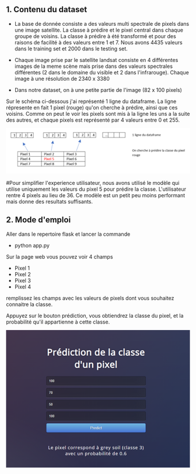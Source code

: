 ## 1. Contenu du dataset

- La base de donnée consiste a des  valeurs multi spectrale de pixels dans une image satellite. La classe à prédire et le pixel central dans chaque groupe de voisins. La classe à prédire à été transformé et pour des raisons de facilité à des valeurs entre 1 et 7.
Nous avons 4435 valeurs dans le training set et 2000 dans le testing set.

- Chaque image prise par le satellite landsat consiste en 4 différentes images de la meme scène mais prise dans des valeurs spectrales différentes (2 dans le domaine du visible et 2 dans l'infrarouge). Chaque image à une résolution de 2340 x 3380 

- Dans notre dataset, on à une petite partie de l'image (82 x 100 pixels) 

Sur le schéma ci-dessous j'ai représenté 1 ligne du dataframe. La ligne répresente en fait 1 pixel (rouge) qu'on cherche à prédire, ainsi que ces voisins. Comme on peut le voir les pixels sont mis à la ligne les uns a la suite des autres, et chaque pixels est représenté par 4 valeurs entre 0 et 255.

![Getting Started](img/pixels.png)

#Pour simplifier l'experience utilisateur, nous avons utilisé le modèle qui utilise uniquement les valeurs du pixel 5 pour prédire la classe. L'utilisateur rentre 4 pixels au lieu de 36. Ce modèle est un petit peu moins performant mais donne des resultats suffisants.


## 2. Mode d'emploi

Aller dans le repertoire flask et lancer la commande
- python app.py

Sur la page web vous pouvez voir 4 champs 
- Pixel 1
- Pixel 2
- Pixel 3
- Pixel 4

remplissez les champs avec les valeurs de pixels dont vous souhaitez connaitre la classe.

Appuyez sur le bouton prédiction, vous obtiendrez la classe du pixel, et la probabilité qu'il appartienne à cette classe.

![Exemple](img/exemple.png)


